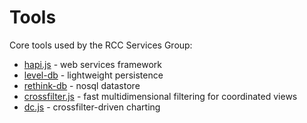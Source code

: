 # Tools

Core tools used by the RCC Services Group:

* [hapi.js](http://hapijs.com/) - web services framework
* [level-db](http://leveldb.org/) - lightweight persistence
* [rethink-db](http://rethinkdb.com/) - nosql datastore
* [crossfilter.js](http://square.github.io/crossfilter/) - fast
  multidimensional filtering for coordinated views
* [dc.js](http://dc-js.github.io/dc.js/) - crossfilter-driven charting
